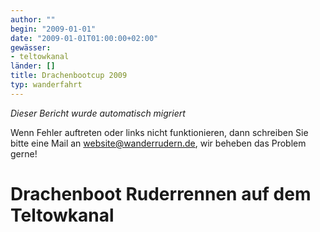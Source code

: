```yaml
---
author: ""
begin: "2009-01-01"
date: "2009-01-01T01:00:00+02:00"
gewässer:
- teltowkanal
länder: []
title: Drachenbootcup 2009
typ: wanderfahrt
---
```



*Dieser Bericht wurde automatisch migriert*

Wenn Fehler auftreten oder links nicht funktionieren, dann schreiben Sie bitte eine Mail an website@wanderrudern.de, wir beheben das Problem gerne!



# Drachenboot Ruderrennen auf dem Teltowkanal


